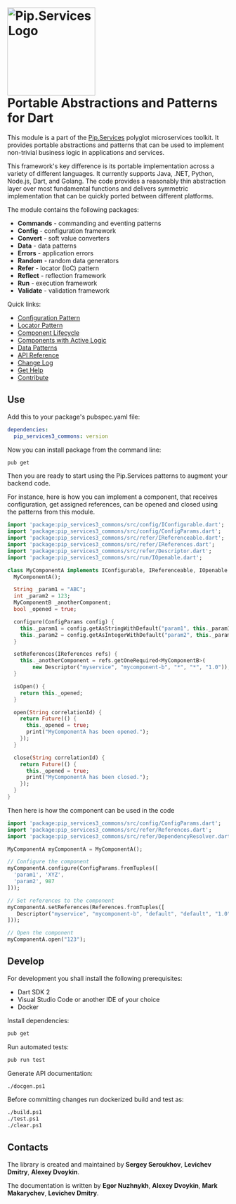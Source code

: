 # <img src="https://uploads-ssl.webflow.com/5ea5d3315186cf5ec60c3ee4/5edf1c94ce4c859f2b188094_logo.svg" alt="Pip.Services Logo" width="200"> <br/> Portable Abstractions and Patterns for Dart

This module is a part of the [Pip.Services](http://pip.services.org) polyglot microservices toolkit.
It provides portable abstractions and patterns that can be used to implement non-trivial business logic in applications and services.

This framework's key difference is its portable implementation across a variety of different languages. 
It currently supports Java, .NET, Python, Node.js, Dart, and Golang. The code provides a reasonably thin abstraction layer over most fundamental functions and delivers symmetric implementation that can be quickly ported between different platforms.

The module contains the following packages:

- **Commands** - commanding and eventing patterns
- **Config** - configuration framework
- **Convert** - soft value converters
- **Data** - data patterns
- **Errors** - application errors
- **Random** - random data generators
- **Refer** - locator (IoC) pattern
- **Reflect** - reflection framework
- **Run** - execution framework
- **Validate** - validation framework

<a name="links"></a> Quick links:

* [Configuration Pattern](https://www.pipservices.org/recipies/configuration) 
* [Locator Pattern](https://www.pipservices.org/recipies/references)
* [Component Lifecycle](https://www.pipservices.org/recipies/component-lifecycle)
* [Components with Active Logic](https://www.pipservices.org/recipies/active-logic)
* [Data Patterns](https://www.pipservices.org/recipies/memory-persistence)
* [API Reference](https://pub.dev/documentation/pip_services3_commons/latest/pip_services3_commons/pip_services3_commons-library.html)
* [Change Log](CHANGELOG.md)
* [Get Help](https://www.pipservices.org/community/help)
* [Contribute](https://www.pipservices.org/community/contribute)

## Use

Add this to your package's pubspec.yaml file:
```yaml
dependencies:
  pip_services3_commons: version
```

Now you can install package from the command line:
```bash
pub get
```

Then you are ready to start using the Pip.Services patterns to augment your backend code.

For instance, here is how you can implement a component, that receives configuration, get assigned references,
can be opened and closed using the patterns from this module.

```dart
import 'package:pip_services3_commons/src/config/IConfigurable.dart';
import 'package:pip_services3_commons/src/config/ConfigParams.dart';
import 'package:pip_services3_commons/src/refer/IReferenceable.dart';
import 'package:pip_services3_commons/src/refer/IReferences.dart';
import 'package:pip_services3_commons/src/refer/Descriptor.dart';
import 'package:pip_services3_commons/src/run/IOpenable.dart';

class MyComponentA implements IConfigurable, IReferenceable, IOpenable {
  MyComponentA();

  String _param1 = "ABC";
  int _param2 = 123;
  MyComponentB _anotherComponent;
  bool _opened = true;

  configure(ConfigParams config) {
    this._param1 = config.getAsStringWithDefault("param1", this._param1);
    this._param2 = config.getAsIntegerWithDefault("param2", this._param2);
  }

  setReferences(IReferences refs) {
    this._anotherComponent = refs.getOneRequired<MyComponentB>(
        new Descriptor("myservice", "mycomponent-b", "*", "*", "1.0"));
  }

  isOpen() {
    return this._opened;
  }

  open(String correlationId) {
    return Future(() {
      this._opened = true;
      print("MyComponentA has been opened.");
    });
  }

  close(String correlationId) {
    return Future(() {
      this._opened = true;
      print("MyComponentA has been closed.");
    });
  }
}
```

Then here is how the component can be used in the code

```dart
import 'package:pip_services3_commons/src/config/ConfigParams.dart';
import 'package:pip_services3_commons/src/refer/References.dart';
import 'package:pip_services3_commons/src/refer/DependencyResolver.dart';

MyComponentA myComponentA = MyComponentA();

// Configure the component
myComponentA.configure(ConfigParams.fromTuples([
  'param1', 'XYZ',
  'param2', 987
]));

// Set references to the component
myComponentA.setReferences(References.fromTuples([
   Descriptor("myservice", "mycomponent-b", "default", "default", "1.0",) myComponentB
]));

// Open the component
myComponentA.open("123");
```


## Develop

For development you shall install the following prerequisites:
* Dart SDK 2
* Visual Studio Code or another IDE of your choice
* Docker

Install dependencies:
```bash
pub get
```

Run automated tests:
```bash
pub run test
```

Generate API documentation:
```bash
./docgen.ps1
```

Before committing changes run dockerized build and test as:
```bash
./build.ps1
./test.ps1
./clear.ps1
```

## Contacts

The library is created and maintained by **Sergey Seroukhov**, **Levichev Dmitry**, **Alexey Dvoykin**.

The documentation is written by **Egor Nuzhnykh**, **Alexey Dvoykin**, **Mark Makarychev**, **Levichev Dmitry**.
